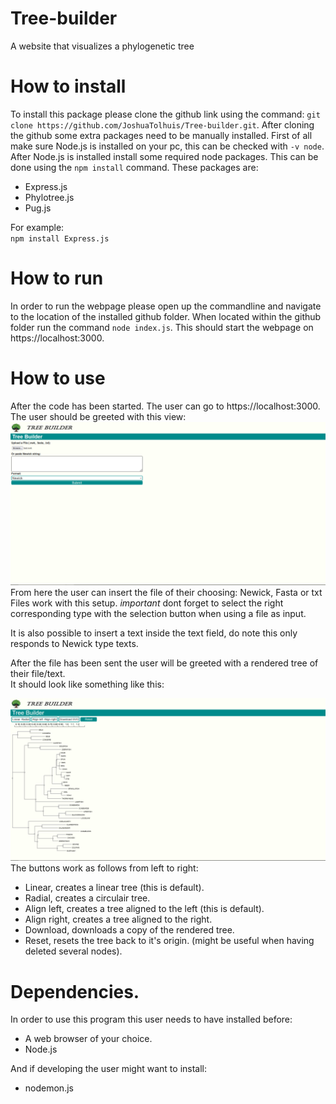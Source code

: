 # Tree-builder
A website that visualizes a phylogenetic tree

# How to install
To install this package please clone the github link using the command: `git clone https://github.com/JoshuaTolhuis/Tree-builder.git`.
After cloning the github some extra packages need to be manually installed.
First of all make sure Node.js is installed on your pc, this can be checked with `-v node`.
After Node.js is installed install some required node packages. This can be done using the `npm install` command.
These packages are: 
* Express.js  
* Phylotree.js  
* Pug.js  

For example:  
`npm install Express.js`

# How to run
In order to run the webpage please open up the commandline and navigate to the location of the installed github folder.
When located within the github folder run the command `node index.js`. This should start the webpage on https://localhost:3000.  

# How to use
After the code has been started. The user can go to https://localhost:3000.  
The user should be greeted with this view:  
![home page](public/home-page.png)
From here the user can insert the file of their choosing: Newick, Fasta or txt Files work with this setup. 
*important* dont forget to select the right corresponding type with the selection button when using a file as input.  

It is also possible to insert a text inside the text field, do note this only responds to Newick type texts.  

After the file has been sent the user will be greeted with a rendered tree of their file/text.  
It should look like something like this:  

![tree drawer](public/tree-page.png)
The buttons work as follows from left to right:
- Linear, creates a linear tree (this is default).  
- Radial, creates a circulair tree.  
- Align left, creates a tree aligned to the left (this is default).  
- Align right, creates a tree aligned to the right.  
- Download, downloads a copy of the rendered tree.  
- Reset, resets the tree back to it's origin. (might be useful when having deleted several nodes).  

# Dependencies.
In order to use this program this user needs to have installed before:
* A web browser of your choice.
* Node.js

And if developing the user might want to install:
* nodemon.js
